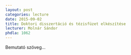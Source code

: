 ```yaml
---
layout: post
categories: lecture
date: 2015-09-02
title: Doktori disszertáció és tézisfüzet elkészítése
lecturer: Molnár Sándor
phdla: 1062
---
```


Bemutató szöveg...
